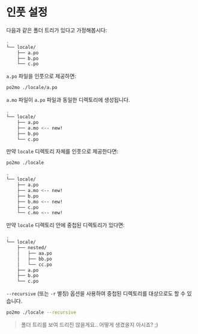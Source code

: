 
# 인풋 설정

다음과 같은 폴더 트리가 있다고 가정해봅시다:

```sh
.
└── locale/
    ├── a.po
    ├── b.po
    └── c.po
```

`a.po` 파일을 인풋으로 제공하면:

```sh
po2mo ./locale/a.po
```

`a.mo` 파일이 `a.po` 파일과 동일한 디렉토리에 생성됩니다.

```sh
.
└── locale/
    ├── a.po
    ├── a.mo <-- new!
    ├── b.po
    └── c.po
```

만약 `locale` 디렉토리 자체를 인풋으로 제공한다면:

```sh
po2mo ./locale
```

```sh
.
└── locale/
    ├── a.po
    ├── a.mo <-- new!
    ├── b.po
    ├── b.mo <-- new!
    ├── c.po
    └── c.mo <-- new!
```

만약 `locale` 디렉토리 안에 중첩된 디렉토리가 있다면:

```sh
.
└── locale/
    ├── nested/
    │   ├── aa.po
    │   ├── bb.po
    │   └── cc.po
    ├── a.po
    ├── b.po
    └── c.po
```

`--recursive` (또는 `-r` 별칭) 옵션을 사용하여 중첩된 디렉토리를 대상으로도 할 수 있습니다.

```sh
po2mo ./locale --recursive
```

> 폴더 트리를 보여 드리진 않을게요.. 어떻게 생겼을지 아시죠? ;)
